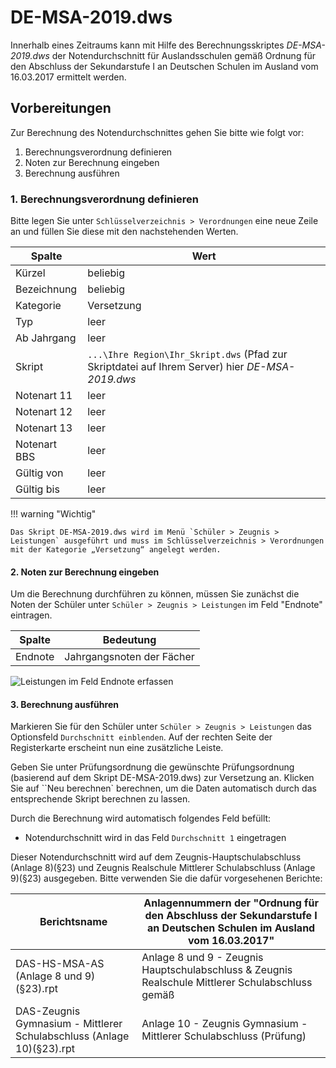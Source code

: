 # DE-MSA-2019.dws

Innerhalb eines Zeitraums kann mit Hilfe des Berechnungsskriptes _DE-MSA-2019.dws_ der Notendurchschnitt für Auslandsschulen gemäß Ordnung für den Abschluss der Sekundarstufe I an Deutschen Schulen im Ausland vom 16.03.2017 ermittelt werden.

## Vorbereitungen

Zur Berechnung des Notendurchschnittes gehen Sie bitte wie folgt vor:

1. Berechnungsverordnung definieren
2. Noten zur Berechnung eingeben
3. Berechnung ausführen

### 1. Berechnungsverordnung definieren

Bitte legen Sie unter `Schlüsselverzeichnis > Verordnungen` eine neue Zeile an und füllen Sie diese mit den nachstehenden Werten.

|Spalte|Wert|
|--|--|
|Kürzel|beliebig|
|Bezeichnung|beliebig|
|Kategorie|Versetzung|
|Typ|leer|
|Ab Jahrgang|leer|
|Skript|`...\Ihre Region\Ihr_Skript.dws` (Pfad zur Skriptdatei auf Ihrem Server) hier _DE-MSA-2019.dws_|
|Notenart 11|leer|
|Notenart 12|leer|
|Notenart 13|leer|
|Notenart BBS|leer|
|Gültig von |leer|
|Gültig bis|leer|

!!! warning "Wichtig"

    Das Skript DE-MSA-2019.dws wird im Menü `Schüler > Zeugnis > Leistungen` ausgeführt und muss im Schlüsselverzeichnis > Verordnungen mit der Kategorie „Versetzung“ angelegt werden.

#### 2. Noten zur Berechnung eingeben

Um die Berechnung durchführen zu können, müssen Sie zunächst die Noten der Schüler unter  `Schüler > Zeugnis > Leistungen` im Feld "Endnote" eintragen.

|Spalte |Bedeutung|
|--|--|
|Endnote |Jahrgangsnoten der Fächer|

![Leistungen im Feld `Endnote` erfassen](/assets/images/6.5.33_04.png)

#### 3. Berechnung ausführen

Markieren Sie für den Schüler unter `Schüler > Zeugnis > Leistungen` das Optionsfeld `Durchschnitt einblenden`. Auf der rechten Seite der Registerkarte erscheint nun eine zusätzliche Leiste.

Geben Sie unter Prüfungsordnung die gewünschte Prüfungsordnung (basierend auf dem Skript DE-MSA-2019.dws) zur Versetzung an. Klicken Sie auf ``Neu berechnen` berechnen, um die Daten automatisch durch das entsprechende Skript berechnen zu lassen.

Durch die Berechnung wird automatisch folgendes Feld befüllt:

* Notendurchschnitt wird in das Feld `Durchschnitt 1` eingetragen

Dieser Notendurchschnitt wird auf dem Zeugnis-Hauptschulabschluss (Anlage 8)(§23) und Zeugnis Realschule Mittlerer Schulabschluss (Anlage 9)(§23) ausgegeben. Bitte verwenden Sie die dafür vorgesehenen Berichte:

| Berichtsname                             | Anlagennummern der "Ordnung für den Abschluss der Sekundarstufe I an Deutschen Schulen im Ausland vom 16.03.2017" |
|------------------------------------------|------------------------------------------|
| DAS-HS-MSA-AS (Anlage 8 und 9)(§23).rpt  | Anlage 8 und 9 - Zeugnis Hauptschulabschluss & Zeugnis Realschule Mittlerer Schulabschluss gemäß |
| DAS-Zeugnis Gymnasium - Mittlerer Schulabschluss (Anlage 10)(§23).rpt | Anlage 10 - Zeugnis Gymnasium - Mittlerer Schulabschluss (Prüfung) |
